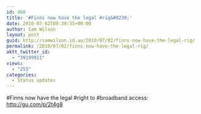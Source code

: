 ```yaml
---
id: 460
title: '#Finns now have the legal #rig&#8230;'
date: 2010-07-02T09:39:35+00:00
author: Sam Wilson
layout: post
guid: http://samwilson.id.au/2010/07/02/finns-now-have-the-legal-rig/
permalink: /2010/07/02/finns-now-have-the-legal-rig/
aktt_twitter_id:
  - "39199911"
views:
  - "255"
categories:
  - Status updates
---
```

#Finns now have the legal #right to #broadband access: http://gu.com/p/2t4g8